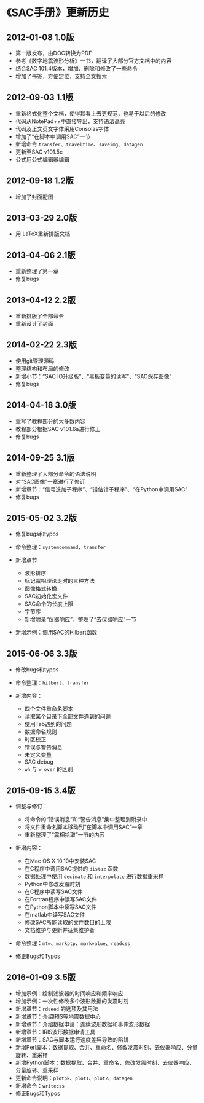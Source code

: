 # 《SAC手册》更新历史

## 2012-01-08 1.0版

-   第一版发布，由DOC转换为PDF
-   参考《数字地震波形分析》一书，翻译了大部分官方文档中的内容
-   结合SAC 101.4版本，增加、删除和修改了一些命令
-   增加了书签，方便定位，支持全文搜索

## 2012-09-03 1.1版

-   重新格式化整个文档，使得其看上去更规范，也易于以后的修改
-   代码从NotePad++中直接导出，支持语法高亮
-   代码及正文英文字体采用Consolas字体
-   增加了“在脚本中调用SAC”一节
-   新增命令 `transfer`、`traveltime`、`saveimg`、`datagen`
-   更新至SAC v101.5c
-   公式用公式编辑器编辑

## 2012-09-18 1.2版

-   增加了封面配图

## 2013-03-29 2.0版

-   用 LaTeX重新排版文档

## 2013-04-06 2.1版

-   重新整理了第一章
-   修复bugs

## 2013-04-12 2.2版

-   重新排版了全部命令
-   重新设计了封面

## 2014-02-22 2.3版

-   使用git管理源码
-   整理结构和布局的修改
-   新增小节：“SAC IO升级版”、“黑板变量的读写”、“SAC保存图像”
-   修复bugs

## 2014-04-18 3.0版

-   重写了教程部分的大多数内容
-   教程部分根据SAC v101.6a进行修正
-   修复bugs

## 2014-09-25 3.1版

-   重新整理了大部分命令的语法说明
-   对“SAC图像”一章进行了修订
-   新增章节：“信号迭加子程序”、“谱估计子程序”、“在Python中调用SAC”
-   修复bugs

## 2015-05-02 3.2版

-   修复bugs和typos
-   命令整理：`systemcommand`、`transfer`
-   新增章节

    -   波形排序
    -   标记震相理论走时的三种方法
    -   图像格式转换
    -   SAC初始化宏文件
    -   SAC命令的长度上限
    -   字节序
    -   新增附录“仪器响应”，整理了“去仪器响应”一节

-   新增示例：调用SAC的Hilbert函数

## 2015-06-06 3.3版

-   修改bugs和typos
-   命令整理：`hilbert`、`transfer`
-   新增内容：

    -   四个文件重命名脚本
    -   读取某个目录下全部文件遇到的问题
    -   使用Tab遇到的问题
    -   数据命名规则
    -   时区校正
    -   错误与警告消息
    -   未定义变量
    -   SAC debug
    -   `wh` 与 `w over` 的区别

## 2015-09-15 3.4版

-   调整与修订：

    -   将命令的“错误消息”和“警告消息”集中整理到附录中
    -   将文件重命名脚本移动到“在脚本中调用SAC”一章
    -   重新整理了“震相拾取”一节的内容

-   新增内容：

    -   在Mac OS X 10.10中安装SAC
    -   在C程序中调用SAC提供的 `distaz` 函数
    -   数据处理中使用 `decimate` 和 `interpolate` 进行数据重采样
    -   Python中修改发震时刻
    -   在C程序中读写SAC文件
    -   在Fortran程序中读写SAC文件
    -   在Python脚本中读写SAC文件
    -   在matlab中读写SAC文件
    -   修改SAC所能读取的文件数目的上限
    -   文档维护与更新并征集维护者

-   命令整理：`mtw`、`markptp`、`markvalue`、`readcss`
-   修正Bugs和Typos

## 2016-01-09 3.5版

-   增加示例：绘制滤波器的时间响应和频率响应
-   增加示例：一次性修改多个波形数据的发震时刻
-   新增章节：`rdseed` 的选项及其用法
-   新增章节：介绍IRIS等地震数据中心
-   新增章节：介绍数据申请：连续波形数据和事件波形数据
-   新增章节：IRIS波形数据申请工具
-   新增章节：SAC与脚本运行速度差异导致的陷阱
-   新增Perl脚本：数据提取、合并、重命名、修改发震时刻、去仪器响应、分量旋转、重采样
-   新增Python脚本：数据提取、合并、重命名、修改发震时刻、去仪器响应、分量旋转、重采样
-   更新命令说明：`plotpk`、`plot1`、`plot2`、`datagen`
-   新增命令：`writecss`
-   修正Bugs和Typos
